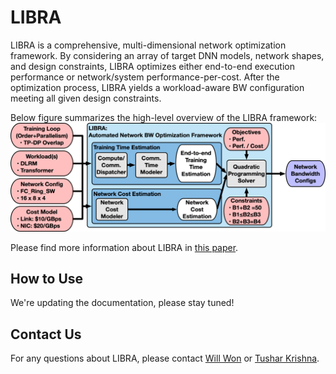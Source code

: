 [//]: # (This source code is licensed under the MIT license found in the)
[//]: # (LICENSE file in the root directory of this source tree.)

# LIBRA

LIBRA is a comprehensive, multi-dimensional network optimization framework. By
considering an array of target DNN models, network shapes, and design constraints, LIBRA optimizes either
end-to-end execution performance or network/system performance-per-cost. After the optimization process,
LIBRA yields a workload-aware BW configuration meeting all given design constraints.

Below figure summarizes the high-level overview of the LIBRA framework:
![LIBRA Abstraction](https://github.com/astra-sim/libra/blob/develop/docs/images/libra_overview.png)

Please find more information about LIBRA in [this paper](https://arxiv.org/abs/2109.11762).

## How to Use

We're updating the documentation, please stay tuned!

## Contact Us

For any questions about LIBRA, please contact [Will Won](mailto:william.won@gatech.edu)
or [Tushar Krishna](mailto:tushar@ece.gatech.edu).
